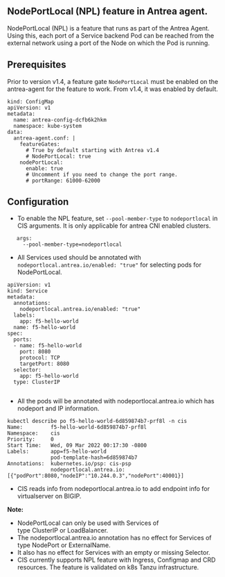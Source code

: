 
## NodePortLocal (NPL) feature in Antrea agent.
NodePortLocal (NPL) is a feature that runs as part of the Antrea Agent. Using this, each port of a Service backend Pod can be reached from the external network using a port of the Node on which the Pod is running.

## Prerequisites
Prior to version v1.4, a feature gate ``NodePortLocal`` must be enabled on the antrea-agent for the feature to work. From v1.4, it was enabled by default.
```
kind: ConfigMap
apiVersion: v1
metadata:
  name: antrea-config-dcfb6k2hkm
  namespace: kube-system
data:
  antrea-agent.conf: |
    featureGates:
      # True by default starting with Antrea v1.4
      # NodePortLocal: true
    nodePortLocal:
      enable: true
      # Uncomment if you need to change the port range.
      # portRange: 61000-62000    
```

## Configuration
* To enable the NPL feature, set ``--pool-member-type`` to ``nodeportlocal`` in CIS arguments. It is only applicable for antrea CNI enabled clusters.
```
   args:
     --pool-member-type=nodeportlocal
```

* All Services used should be annotated with ``nodeportlocal.antrea.io/enabled: "true"`` for selecting pods for NodePortLocal.
```
apiVersion: v1
kind: Service
metadata:
  annotations:
    nodeportlocal.antrea.io/enabled: "true"
  labels:
    app: f5-hello-world
  name: f5-hello-world
spec:
  ports:
  - name: f5-hello-world
    port: 8080
    protocol: TCP
    targetPort: 8080
  selector:
    app: f5-hello-world
  type: ClusterIP
  
```
* All the pods will be annotated with nodeportlocal.antrea.io which has nodeport and IP information.

```
kubectl describe po f5-hello-world-6d859874b7-prf8l -n cis
Name:         f5-hello-world-6d859874b7-prf8l
Namespace:    cis
Priority:     0
Start Time:   Wed, 09 Mar 2022 00:17:30 -0800
Labels:       app=f5-hello-world
              pod-template-hash=6d859874b7
Annotations:  kubernetes.io/psp: cis-psp
              nodeportlocal.antrea.io: [{"podPort":8080,"nodeIP":"10.244.0.3","nodePort":40001}]

```
* CIS reads info from nodeportlocal.antrea.io to add endpoint info for virtualserver on BIGIP.
  
**Note:** 

  * NodePortLocal can only be used with Services of type ClusterIP or LoadBalancer.
  * The nodeportlocal.antrea.io annotation has no effect for Services of type NodePort or ExternalName.
  * It also has no effect for Services with an empty or missing Selector.
  * CIS currently supports NPL feature with Ingress, Configmap and CRD resources. The feature is validated on k8s Tanzu infrastructure. 
